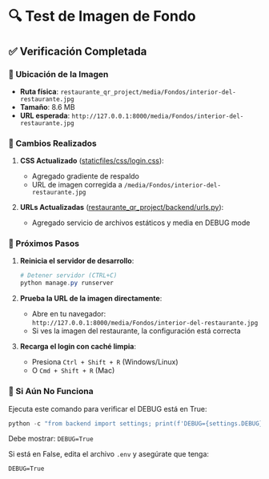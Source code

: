 # 🔍 Test de Imagen de Fondo

## ✅ Verificación Completada

### 📁 Ubicación de la Imagen
- **Ruta física**: `restaurante_qr_project/media/Fondos/interior-del-restaurante.jpg`
- **Tamaño**: 8.6 MB
- **URL esperada**: `http://127.0.0.1:8000/media/Fondos/interior-del-restaurante.jpg`

### 🔧 Cambios Realizados

1. **CSS Actualizado** ([staticfiles/css/login.css](staticfiles/css/login.css:14-18)):
   - Agregado gradiente de respaldo
   - URL de imagen corregida a `/media/Fondos/interior-del-restaurante.jpg`

2. **URLs Actualizadas** ([restaurante_qr_project/backend/urls.py](restaurante_qr_project/backend/urls.py:79-80)):
   - Agregado servicio de archivos estáticos y media en DEBUG mode

### 🚀 Próximos Pasos

1. **Reinicia el servidor de desarrollo**:
   ```powershell
   # Detener servidor (CTRL+C)
   python manage.py runserver
   ```

2. **Prueba la URL de la imagen directamente**:
   - Abre en tu navegador: `http://127.0.0.1:8000/media/Fondos/interior-del-restaurante.jpg`
   - Si ves la imagen del restaurante, la configuración está correcta

3. **Recarga el login con caché limpia**:
   - Presiona `Ctrl + Shift + R` (Windows/Linux)
   - O `Cmd + Shift + R` (Mac)

### 🐛 Si Aún No Funciona

Ejecuta este comando para verificar el DEBUG está en True:
```powershell
python -c "from backend import settings; print(f'DEBUG={settings.DEBUG}')"
```

Debe mostrar: `DEBUG=True`

Si está en False, edita el archivo `.env` y asegúrate que tenga:
```
DEBUG=True
```
